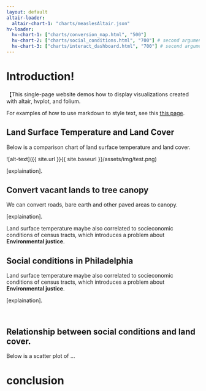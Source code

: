 ```yaml
---
layout: default
altair-loader:
  altair-chart-1: "charts/measlesAltair.json"
hv-loader:
  hv-chart-1: ["charts/conversion_map.html", "500"] 
  hv-chart-2: ["charts/social_conditions.html", "700"] # second argument is the desired height
  hv-chart-3: ["charts/interact_dashboard.html", "700"] # second argument is the desired height
---
```


# Introduction!

【This single-page website demos how to display visualizations created with altair, hvplot, and folium.

For examples of how to use markdown to style text, see this [this page](./another-page.html).

## Land Surface Temperature and Land Cover

Below is a comparison chart of land surface temperature and land cover.

![alt-text]({{ site.url }}{{ site.baseurl }}/assets/img/test.png)

[explaination]. 

## Convert vacant lands to tree canopy

We can convert roads, bare earth and other paved areas to canopy. 

<div id="hv-chart-1"></div>

[explaination]. 

Land surface temperature maybe also correlated to socieconomic conditions of census tracts, which introduces a problem about **Environmental justice**.

## Social conditions in Philadelphia

Land surface temperature maybe also correlated to socieconomic conditions of census tracts, which introduces a problem about **Environmental justice**.

<div id="hv-chart-2"></div>

[explaination]. 

<br/>

## Relationship between social conditions and land cover.

Below is a scatter plot of ...

<div id="hv-chart-3"></div>


# conclusion
